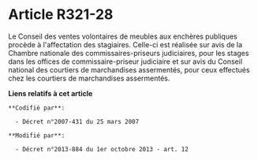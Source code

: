 # Article R321-28

Le Conseil des ventes volontaires de meubles aux enchères publiques procède à l'affectation des stagiaires. Celle-ci est
réalisée sur avis de la Chambre nationale des commissaires-priseurs judiciaires, pour les stages dans les offices de
commissaire-priseur judiciaire et sur avis du Conseil national des courtiers de marchandises assermentés, pour ceux effectués
chez les courtiers de marchandises assermentés.

**Liens relatifs à cet article**

	**Codifié par**:

	  - Décret n°2007-431 du 25 mars 2007

	**Modifié par**:

	  - Décret n°2013-884 du 1er octobre 2013 - art. 12
